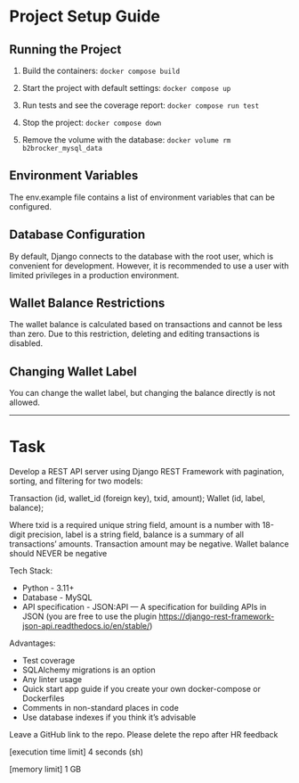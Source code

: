 Project Setup Guide
===

Running the Project
---

1. Build the containers: 
``` docker compose build ```

2. Start the project with default settings: 
``` docker compose up ```

3. Run tests and see the coverage report:
``` docker compose run test ```

4. Stop the project: 
``` docker compose down ```

5. Remove the volume with the database:
``` docker volume rm b2brocker_mysql_data ```

Environment Variables
---
The env.example file contains a list of environment variables that can be configured.

Database Configuration
---
By default, Django connects to the database with the root user, which is convenient for development. However, it is recommended to use a user with limited privileges in a production environment.

Wallet Balance Restrictions
---
The wallet balance is calculated based on transactions and cannot be less than zero. Due to this restriction, deleting and editing transactions is disabled.

Changing Wallet Label
---
You can change the wallet label, but changing the balance directly is not allowed.

---

Task
===

Develop a REST API server using Django REST Framework with pagination, sorting, and filtering for two models:

Transaction (id, wallet_id (foreign key), txid, amount);
Wallet (id, label, balance);

Where txid is a required unique string field, amount is a number with 18-digit precision, label is a string field, balance is a summary of all transactions’ amounts. Transaction amount may be negative. Wallet balance should NEVER be negative

Tech Stack:

- Python - 3.11+
- Database - MySQL
- API specification - JSON:API — A specification for building APIs in JSON (you are free to use the plugin https://django-rest-framework-json-api.readthedocs.io/en/stable/)

Advantages:

- Test coverage
- SQLAlchemy migrations is an option
- Any linter usage
- Quick start app guide if you create your own docker-compose or Dockerfiles
- Comments in non-standard places in code
- Use database indexes if you think it’s advisable

Leave a GitHub link to the repo. Please delete the repo after HR feedback

[execution time limit] 4 seconds (sh)

[memory limit] 1 GB
